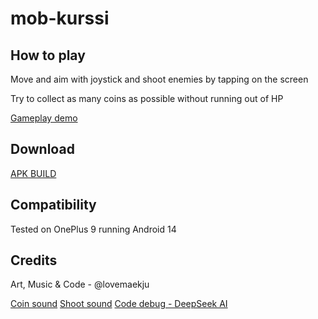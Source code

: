 # mob-kurssi

<h2>How to play</h2>

Move and aim with joystick and shoot enemies by tapping on the screen

Try to collect as many coins as possible without running out of HP

[Gameplay demo](https://www.youtube.com/watch?v=wwAqVcdmnB0)


<h2>Download</h2>

[APK BUILD](https://github.com/lovemaekju/mob-kurssi/raw/refs/heads/main/Build/BitShooter.apk)

<h2>Compatibility</h2>

Tested on OnePlus 9 running Android 14

<h2>Credits</h2>
Art, Music & Code - @lovemaekju

[Coin sound](https://pixabay.com/sound-effects/coin-collect-retro-8-bit-sound-effect-145251/)
[Shoot sound](https://pixabay.com/sound-effects/gameboy-pluck-41265/)
[Code debug - DeepSeek AI](https://www.deepseek.com/)

